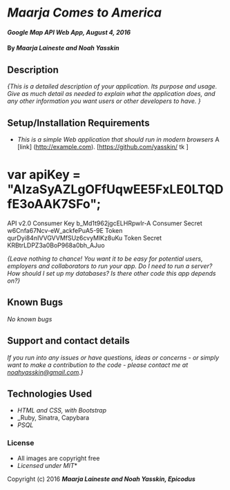 # _Maarja Comes to America_

#### _Google Map API Web App, August 4, 2016_

#### By _**Maarja Laineste and Noah Yasskin**_

## Description

_{This is a detailed description of your application. Its purpose and usage.  Give as much detail as needed to explain what the application does, and any other information you want users or other developers to have. }_
## Setup/Installation Requirements

* _This is a simple Web application that should run in modern browsers_
A [link] (http://example.com).
[https://github.com/yasskin/ tk ]

# var apiKey = "AIzaSyAZLgOFfUqwEE5FxLE0LTQDfE3oAAK7SFo";

API v2.0
Consumer Key	b_Md1t962jgcELHRpwIr-A
Consumer Secret	w6Cnfa67Ncv-eW_ackfePuA5-9E
Token	qurDyi84nIVVGVVMfSUz6cvyMlKz8uKu
Token Secret	KRBtrLDPZ3a0BoP968a0bh_AJuo

_{Leave nothing to chance! You want it to be easy for potential users, employers and collaborators to run your app. Do I need to run a server? How should I set up my databases? Is there other code this app depends on?}_

## Known Bugs

_No known bugs_

## Support and contact details

_If you run into any issues or have questions, ideas or concerns - or simply want to make a contribution to the code - please contact me at noahyasskin@gmail.com.}_

## Technologies Used

* _HTML and CSS, with Bootstrap_
* _Ruby, Sinatra, Capybara
* _PSQL_

### License


* All images are copyright free
* _Licensed under MIT_*

Copyright (c) 2016 **_Maarja Laineste and Noah Yasskin, Epicodus_**
